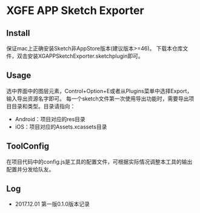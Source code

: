 # XGFE APP Sketch Exporter

## Install
保证mac上正确安装Sketch非AppStore版本(建议版本>=46)。
下载本仓库文件，双击安装XGAPPSketchExporter.sketchplugin即可。

## Usage
选中界面中的图层元素，Control+Option+E或者从Plugins菜单中选择Export，输入导出资源名字即可。
每一个sketch文件第一次使用导出功能时，需要导出项目目录和类型。目录请指向：

- Android：项目对应的res目录
- iOS：项目对应的Assets.xcassets目录

## ToolConfig
在项目代码中的config.js是工具的配置文件，可根据实际情况调整本工具的输出配置并分发给队友。

## Log

- 2017.12.01 第一版0.1.0版本记录